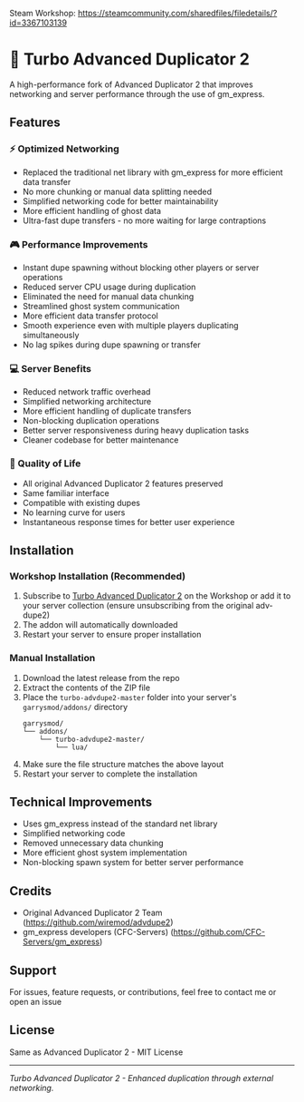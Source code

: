 Steam Workshop: https://steamcommunity.com/sharedfiles/filedetails/?id=3367103139

# 🚀 Turbo Advanced Duplicator 2

A high-performance fork of Advanced Duplicator 2 that improves networking and server performance through the use of gm_express.

## Features

### ⚡ Optimized Networking
- Replaced the traditional net library with gm_express for more efficient data transfer
- No more chunking or manual data splitting needed
- Simplified networking code for better maintainability
- More efficient handling of ghost data
- Ultra-fast dupe transfers - no more waiting for large contraptions

### 🎮 Performance Improvements
- Instant dupe spawning without blocking other players or server operations
- Reduced server CPU usage during duplication
- Eliminated the need for manual data chunking
- Streamlined ghost system communication
- More efficient data transfer protocol
- Smooth experience even with multiple players duplicating simultaneously
- No lag spikes during dupe spawning or transfer

### 💻 Server Benefits
- Reduced network traffic overhead
- Simplified networking architecture
- More efficient handling of duplicate transfers
- Non-blocking duplication operations
- Better server responsiveness during heavy duplication tasks
- Cleaner codebase for better maintenance

### 🎯 Quality of Life
- All original Advanced Duplicator 2 features preserved
- Same familiar interface
- Compatible with existing dupes
- No learning curve for users
- Instantaneous response times for better user experience

## Installation

### Workshop Installation (Recommended)
1. Subscribe to [Turbo Advanced Duplicator 2](https://steamcommunity.com/sharedfiles/filedetails/?id=3367103139) on the Workshop or add it to your server collection (ensure unsubscribing from the original adv-dupe2)
2. The addon will automatically downloaded
3. Restart your server to ensure proper installation

### Manual Installation
1. Download the latest release from the repo
2. Extract the contents of the ZIP file
3. Place the `turbo-advdupe2-master` folder into your server's `garrysmod/addons/` directory
   ```
   garrysmod/
   └── addons/
       └── turbo-advdupe2-master/
           └── lua/
   ```
4. Make sure the file structure matches the above layout
5. Restart your server to complete the installation


## Technical Improvements

- Uses gm_express instead of the standard net library
- Simplified networking code
- Removed unnecessary data chunking
- More efficient ghost system implementation
- Non-blocking spawn system for better server performance

## Credits

- Original Advanced Duplicator 2 Team (https://github.com/wiremod/advdupe2)
- gm_express developers (CFC-Servers) (https://github.com/CFC-Servers/gm_express)

## Support

For issues, feature requests, or contributions, feel free to contact me or open an issue

## License

Same as Advanced Duplicator 2 - MIT License

---

*Turbo Advanced Duplicator 2 - Enhanced duplication through external networking.*

